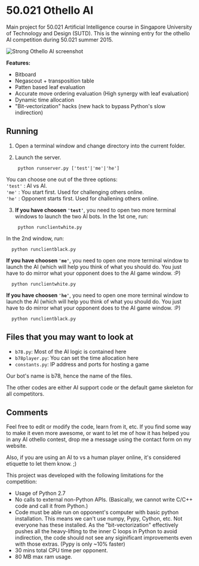 50.021 Othello AI
=================

Main project for 50.021 Artificial Intelligence course in Singapore University of Technology and Design (SUTD). This is the winning entry for the othello AI competition during 50.021 summer 2015.

![Strong Othello AI screenshot](https://raw.githubusercontent.com/webby1111/Othello-AI/master/screenshot.png "Strong Othello AI screenshot")

<b>Features:</b>  
- Bitboard
- Negascout + transposition table
- Patten based leaf evaluation
- Accurate move ordering evaluation (High synergy with leaf evaluation) 
- Dynamic time allocation
- "Bit-vectorization" hacks (new hack to bypass Python's slow indirection)

Running
-------

1. Open a terminal window and change directory into the current folder.  
2. Launch the server.
 
        python runserver.py ['test'|'me'|'he']

  You can choose one out of the three options:  
  `'test'` : AI vs AI.  
  `'me'` : You start first. Used for challenging others online.  
  `'he'` : Opponent starts first. Used for challening others online.  

3. <b>If you have choosen `'test'`</b>, you need to open two more terminal windows to launch the two AI bots. In the 1st one, run:

        python runclientwhite.py
	
  In the 2nd window, run:

      python runclientblack.py
	
  <b>If you have choosen `'me'`</b>, you need to open one more terminal window to launch the AI (which will help you think of what you should do. You just have to do mirror what your opponent does to the AI game window. :P)

      python runclientwhite.py
	
  <b>If you have choosen `'he'`</b>, you need to open one more terminal window to launch the AI (which will help you think of what you should do. You just have to do mirror what your opponent does to the AI game window. :P)

      python runclientblack.py

Files that you may want to look at
----------------------------------

- `b78.py`: Most of the AI logic is contained here
- `b78player.py`: You can set the time allocation here
- `constants.py`: IP address and ports for hosting a game

Our bot's name is b78, hence the name of the files.

The other codes are either AI support code or the default game skeleton for all competitors.

Comments
--------

Feel free to edit or modify the code, learn from it, etc. 
If you find some way to make it even more awesome, or want to let me of how it has helped you in any AI othello contest, drop me a message using the contact form on my website. 

Also, if you are using an AI to vs a human player online, it's considered etiquette to let them know. ;)

This project was developed with the following limitations for the competition:
- Usage of Python 2.7
- No calls to external non-Python APIs. (Basically, we cannot write C/C++ code and call it from Python.)
- Code must be able run on opponent's computer with basic python installation. 
  This means we can't use numpy, Pypy, Cython, etc. Not everyone has these installed. As the "bit-vectorization" effectively pushes all the heavy-lifting to the inner C loops in Python to avoid indirection, the code should not see any siginificant improvements even with those extras. (Pypy is only ~10% faster) 
- 30 mins total CPU time per opponent.
- 80 MB max ram usage.
